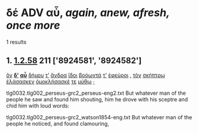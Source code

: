 # δέ ADV αὖ, *again, anew, afresh, once more*
1 results
## 1. [1.2.58](https://beyond-translation.perseus.org/reader/urn:cts:greekLit:tlg0032.002.perseus-grc2:1.2.58?mode=syntax-trees) 211 ['8924581', '8924582']
[ὃν](https://atlas-test.fly.dev/morphology/lemmas/?lang=grc&q=ὅς "ὅς p-s---ma- who, that, which: relative pronoun") **[δ’](https://atlas-test.fly.dev/morphology/lemmas/?lang=grc&q=δέ "δέ b-------- but")** **[αὖ](https://atlas-test.fly.dev/morphology/lemmas/?lang=grc&q=αὖ "αὖ d-------- again, anew, afresh, once more")** [δήμου](https://atlas-test.fly.dev/morphology/lemmas/?lang=grc&q=δῆμος "δῆμος n-s---mg- people; (originally) a country-district, country, land") [τ’](https://atlas-test.fly.dev/morphology/lemmas/?lang=grc&q=τε "τε b-------- and") [ἄνδρα](https://atlas-test.fly.dev/morphology/lemmas/?lang=grc&q=ἀνήρ "ἀνήρ n-s---ma- a man") [ἴδοι](https://atlas-test.fly.dev/morphology/lemmas/?lang=grc&q=ὁράω "ὁράω v3saoa--- to see") [βοόωντά](https://atlas-test.fly.dev/morphology/lemmas/?lang=grc&q=βοάω "βοάω v-sppama- to cry aloud, to shout") [τ’](https://atlas-test.fly.dev/morphology/lemmas/?lang=grc&q=τε "τε b-------- and") [ἐφεύροι](https://atlas-test.fly.dev/morphology/lemmas/?lang=grc&q=ἐφευρίσκω "ἐφευρίσκω v3saoa--- to light upon, discover") [,](https://atlas-test.fly.dev/morphology/lemmas/?lang=grc&q=, ", u-------- NoDef") [τὸν](https://atlas-test.fly.dev/morphology/lemmas/?lang=grc&q=ὁ "ὁ l-s---ma- the") [σκήπτρῳ](https://atlas-test.fly.dev/morphology/lemmas/?lang=grc&q=σκῆπτρον "σκῆπτρον n-s---nd- a staff") [ἐλάσασκεν](https://atlas-test.fly.dev/morphology/lemmas/?lang=grc&q=λαγσάσκω "λαγσάσκω v3siia--- NoDef") [ὁμοκλήσασκέ](https://atlas-test.fly.dev/morphology/lemmas/?lang=grc&q=ὁμοκλησάσκω "ὁμοκλησάσκω v3siia--- NoDef") [τε](https://atlas-test.fly.dev/morphology/lemmas/?lang=grc&q=τε "τε b-------- and") [μύθῳ](https://atlas-test.fly.dev/morphology/lemmas/?lang=grc&q=μῦθος "μῦθος n-s---md- anything, delivered by word of mouth, word, speech") [·](https://atlas-test.fly.dev/morphology/lemmas/?lang=grc&q=· "· u-------- NoDef") 


tlg0032.tlg002_perseus-grc2_perseus-eng2.txt But whatever man of the people he saw and found him shouting, him he drove with his sceptre and chid him with loud words: 

tlg0032.tlg002_perseus-grc2_watson1854-eng.txt But whatever man of the people he noticed, and found clamouring, 

